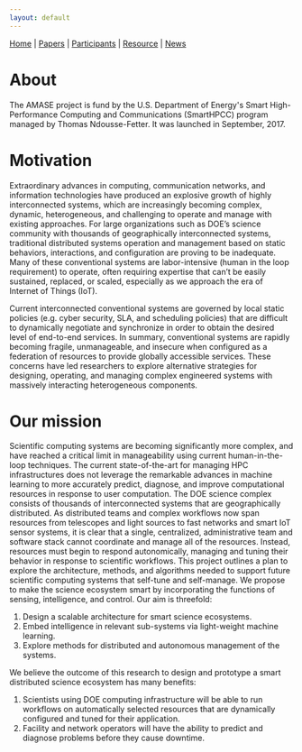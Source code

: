 ```yaml
---
layout: default
---
```

[Home](index.html) | [Papers](papers.html) | [Participants](participants.html) | [Resource](resource.html) | [News](news.html)

# About

The AMASE project is fund by the U.S. Department of Energy's Smart High-Performance Computing and Communications (SmartHPCC) program managed by Thomas Ndousse-Fetter. It was launched in September, 2017. 

# Motivation 
Extraordinary advances in computing, communication networks, and information technologies have produced an explosive growth of highly interconnected systems, which are increasingly becoming complex, dynamic, heterogeneous, and challenging to operate and manage with existing approaches. For large organizations such as DOE’s science community with thousands of geographically interconnected systems, traditional distributed systems operation and management based on static behaviors, interactions, and configuration are proving to be inadequate. Many of these conventional systems are labor-intensive (human in the loop requirement) to operate, often requiring expertise that can’t be easily sustained, replaced, or scaled, especially as we approach the era of Internet of Things (IoT). 

Current interconnected conventional systems are governed by local static policies (e.g. cyber security, SLA, and scheduling policies) that are difficult to dynamically negotiate and synchronize in order to obtain the desired level of end-to-end services. In summary, conventional systems are rapidly becoming fragile, unmanageable, and insecure when configured as a federation of resources to provide globally accessible services. These concerns have led researchers to explore alternative strategies for designing, operating, and managing complex engineered systems with massively interacting heterogeneous components.

# Our mission
Scientific computing systems are becoming significantly more complex, and have reached a critical limit in manageability using current human-in-the-loop techniques. The current state-of-the-art for managing HPC infrastructures does not leverage the remarkable advances in machine learning to more accurately predict, diagnose, and improve computational resources in response to user computation. The DOE science complex consists of thousands of interconnected systems that are geographically distributed. As distributed teams and complex workflows now span resources from telescopes and light sources to fast networks and smart IoT sensor systems, it is clear that a single, centralized, administrative team and software stack cannot coordinate and manage all of the resources. Instead, resources must begin to respond autonomically, managing and tuning their behavior in response to scientific workflows. This project outlines a plan to explore the architecture, methods, and algorithms needed to support future scientific computing systems that self-tune and self-manage. We propose to make the science ecosystem smart by incorporating the functions of sensing, intelligence, and control. Our aim is threefold:

1. Design a scalable architecture for smart science ecosystems.
2. Embed intelligence in relevant sub-systems via light-weight machine learning. 
3. Explore methods for distributed and autonomous management of the systems.

We believe the outcome of this research to design and prototype a smart distributed science ecosystem has many benefits:

1. Scientists using DOE computing infrastructure will be able to run workflows on automatically selected resources that are dynamically configured and tuned for their application.
2. Facility and network operators will have the ability to predict and diagnose problems before they cause downtime.
